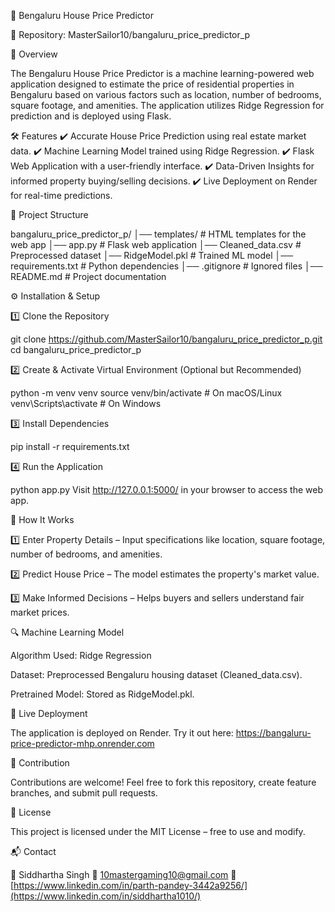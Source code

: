 🏡 Bengaluru House Price Predictor

🔗 Repository: MasterSailor10/bangaluru_price_predictor_p

🚀 Overview

The Bengaluru House Price Predictor is a machine learning-powered web application designed to estimate the price of residential properties in Bengaluru based on various factors such as location, number of bedrooms, square footage, and amenities. The application utilizes Ridge Regression for prediction and is deployed using Flask.

🛠️ Features ✔️ Accurate House Price Prediction using real estate market data. ✔️ Machine Learning Model trained using Ridge Regression. ✔️ Flask Web Application with a user-friendly interface. ✔️ Data-Driven Insights for informed property buying/selling decisions. ✔️ Live Deployment on Render for real-time predictions.

📂 Project Structure

bangaluru_price_predictor_p/ │── templates/ # HTML templates for the web app
│── app.py # Flask web application
│── Cleaned_data.csv # Preprocessed dataset
│── RidgeModel.pkl # Trained ML model
│── requirements.txt # Python dependencies
│── .gitignore # Ignored files
│── README.md # Project documentation

⚙️ Installation & Setup

1️⃣ Clone the Repository

git clone https://github.com/MasterSailor10/bangaluru_price_predictor_p.git cd bangaluru_price_predictor_p

2️⃣ Create & Activate Virtual Environment (Optional but Recommended)

python -m venv venv source venv/bin/activate # On macOS/Linux venv\Scripts\activate # On Windows

3️⃣ Install Dependencies

pip install -r requirements.txt

4️⃣ Run the Application

python app.py Visit http://127.0.0.1:5000/ in your browser to access the web app.

🎯 How It Works

1️⃣ Enter Property Details – Input specifications like location, square footage, number of bedrooms, and amenities.

2️⃣ Predict House Price – The model estimates the property's market value.

3️⃣ Make Informed Decisions – Helps buyers and sellers understand fair market prices.

🔍 Machine Learning Model

Algorithm Used: Ridge Regression

Dataset: Preprocessed Bengaluru housing dataset (Cleaned_data.csv).

Pretrained Model: Stored as RidgeModel.pkl.

🔗 Live Deployment

The application is deployed on Render. Try it out here: https://bangaluru-price-predictor-mhp.onrender.com

🤝 Contribution

Contributions are welcome! Feel free to fork this repository, create feature branches, and submit pull requests.

📜 License

This project is licensed under the MIT License – free to use and modify.

📬 Contact

👤 Siddhartha Singh 📧 10mastergaming10@gmail.com 🔗 [https://www.linkedin.com/in/parth-pandey-3442a9256/](https://www.linkedin.com/in/siddhartha1010/)
